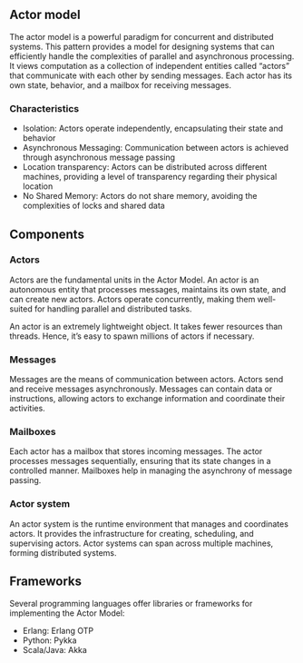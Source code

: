 ## Actor model

The actor model is a powerful paradigm for concurrent and distributed systems. This pattern provides a model for designing systems that can efficiently handle the complexities of parallel and asynchronous processing. It views computation as a collection of independent entities called “actors” that communicate with each other by sending messages. Each actor has its own state, behavior, and a mailbox for receiving messages.

### Characteristics

- Isolation: Actors operate independently, encapsulating their state and behavior
- Asynchronous Messaging: Communication between actors is achieved through asynchronous message passing
- Location transparency: Actors can be distributed across different machines, providing a level of transparency regarding their physical location
- No Shared Memory: Actors do not share memory, avoiding the complexities of locks and shared data

## Components

### Actors

Actors are the fundamental units in the Actor Model. An actor is an autonomous entity that processes messages, maintains its own state, and can create new actors. Actors operate concurrently, making them well-suited for handling parallel and distributed tasks.

An actor is an extremely lightweight object. It takes fewer resources than threads. Hence, it’s easy to spawn millions of actors if necessary.

### Messages

Messages are the means of communication between actors. Actors send and receive messages asynchronously. Messages can contain data or instructions, allowing actors to exchange information and coordinate their activities.

### Mailboxes

Each actor has a mailbox that stores incoming messages. The actor processes messages sequentially, ensuring that its state changes in a controlled manner. Mailboxes help in managing the asynchrony of message passing.

### Actor system

An actor system is the runtime environment that manages and coordinates actors. It provides the infrastructure for creating, scheduling, and supervising actors. Actor systems can span across multiple machines, forming distributed systems.

## Frameworks

Several programming languages offer libraries or frameworks for implementing the Actor Model:

- Erlang: Erlang OTP
- Python: Pykka
- Scala/Java: Akka
